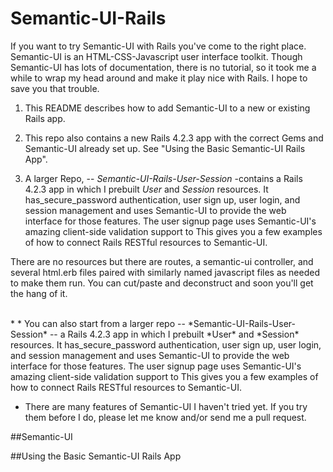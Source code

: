# Semantic-UI-Rails
If you want to try Semantic-UI with Rails you've come to the right place.  Semantic-UI is an HTML-CSS-Javascript user interface toolkit. Though Semantic-UI has lots of documentation, there is no tutorial, so it took me a while to wrap my head around and make it play nice with Rails.  I hope to save you that trouble.

1. This README describes how to add Semantic-UI to a new or existing Rails app.  

2. This repo also contains a new Rails 4.2.3 app with the correct Gems and Semantic-UI already set up.  See "Using the Basic Semantic-UI Rails App".

3. A larger Repo, -- *Semantic-UI-Rails-User-Session* -contains a Rails 4.2.3 app in which I prebuilt *User* and *Session* resources.  It has_secure_password authentication, user sign up, user login, and session management and uses Semantic-UI to provide the web interface for those features.  The user signup page uses Semantic-UI's amazing client-side validation support to This gives you a few examples of how to connect Rails RESTful resources to Semantic-UI.

There are no resources but there are routes, a semantic-ui controller, and several html.erb files paired with similarly named javascript files as needed to make them run.  You can cut/paste and deconstruct and soon you'll get the hang of it. 


<br>
* 
* You can also start from a larger repo -- *Semantic-UI-Rails-User-Session* -- a Rails 4.2.3 app in which I prebuilt *User* and *Session* resources.  It has_secure_password authentication, user sign up, user login, and session management and uses Semantic-UI to provide the web interface for those features.  The user signup page uses Semantic-UI's amazing client-side validation support to This gives you a few examples of how to connect Rails RESTful resources to Semantic-UI.

* There are many features of Semantic-UI I haven't tried yet.  If you try them before I do, please let me know and/or send me a pull request.


##Semantic-UI

##Using the Basic Semantic-UI Rails App
